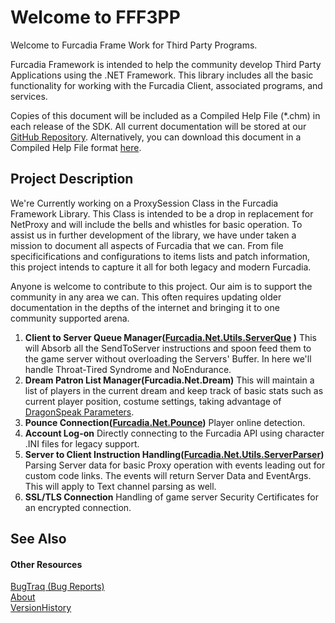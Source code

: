 # Welcome to FFF3PP

Welcome to Furcadia Frame Work for Third Party Programs.


Furcadia Framework is intended to help the community develop Third Party Applications using the .NET Framework. This library includes all the basic functionality for working with the Furcadia Client, associated programs, and services.


Copies of this document will be included as a Compiled Help File (*.chm) in each release of the SDK. All current documentation will be stored at our <a href="https://starship-avalon-projects.github.io/FurcadiaFramework/">GitHub Repository</a>. Alternatively, you can download this document in a Compiled Help File format <a href="https://starship-avalon-projects.github.io/FurcadiaFramework/Furcadia_Framework_Help.chm">here</a>.



## Project Description

We're Currently working on a ProxySession Class in the Furcadia Framework Library. This Class is intended to be a drop in replacement for NetProxy and will include the bells and whistles for basic operation. To assist us in further development of the library, we have under taken a mission to document all aspects of Furcadia that we can. From file specificifications and configurations to items lists and patch information, this project intends to capture it all for both legacy and modern Furcadia.


Anyone is welcome to contribute to this project. Our aim is to support the community in any area we can. This often requires updating older documentation in the depths of the internet and bringing it to one community supported arena.
&nbsp;<ol><li>
**Client to Server Queue Manager(<a href="T_Furcadia_Net_Utils_ServerQue">Furcadia.Net.Utils.ServerQue</a> )** This will Absorb all the SendToServer instructions and spoon feed them to the game server without overloading the Servers' Buffer. In here we'll handle Throat-Tired Syndrome and NoEndurance.</li><li>
**Dream Patron List Manager(Furcadia.Net.Dream)** This will maintain a list of players in the current dream and keep track of basic stats such as current player position, costume settings, taking advantage of <a href="http://cms.furcadia.com/creations/dreammaking/dragonspeak/dsparams" title="DragonSpeak Parameters">DragonSpeak Parameters</a>.</li><li>
**Pounce Connection(<a href="N_Furcadia_Net_Pounce">Furcadia.Net.Pounce</a>)** Player online detection.</li><li>
**Account Log-on** Directly connecting to the Furcadia API using character .INI files for legacy support.</li><li>
**Server to Client Instruction Handling(<a href="N_Furcadia_Net_Utils_ServerParser">Furcadia.Net.Utils.ServerParser</a>)** Parsing Server data for basic Proxy operation with events leading out for custom code links. The events will return Server Data and EventArgs. This will apply to Text channel parsing as well.</li><li>
**SSL/TLS Connection** Handling of game server Security Certificates for an encrypted connection.</li></ol>

## See Also


#### Other Resources
<a href="1711b873-c91f-4780-8e67-6c39206cb317.md">BugTraq (Bug Reports)</a><br /><a href="64d441eb-864b-4f9e-994f-2d87632ea597.md">About</a><br /><a href="4340cd61-7802-4111-a144-fc835a39faf6.md">VersionHistory</a><br />